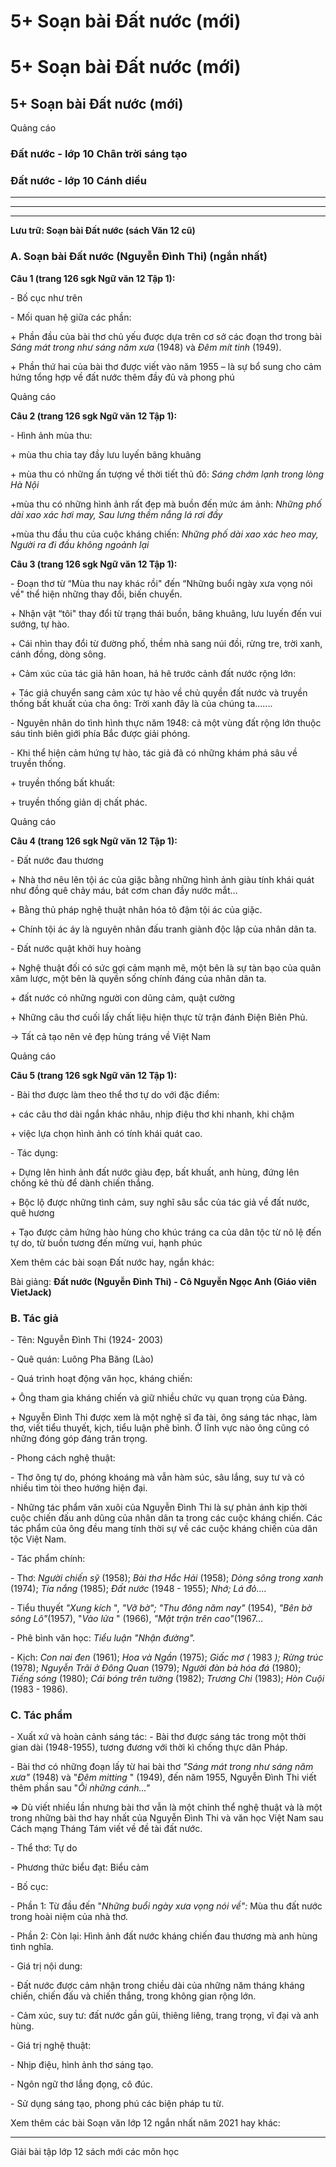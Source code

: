 # 5+ Soạn bài Đất nước (mới)

# 5+ Soạn bài Đất nước (mới)

## 5+ Soạn bài Đất nước (mới)

Quảng cáo

### Đất nước - lớp 10 Chân trời sáng tạo

### Đất nước - lớp 10 Cánh diều

* * *

* * *

* * *

**Lưu trữ: Soạn bài Đất nước (sách Văn 12 cũ)**

### **A. Soạn bài Đất nước (Nguyễn Đình Thi) (ngắn nhất)**

**Câu 1 (trang 126 sgk Ngữ văn 12 Tập 1):**

\- Bố cục như trên

\- Mối quan hệ giữa các phần: 

\+ Phần đầu của bài thơ chủ yếu được dựa trên cơ sở các đoạn thơ trong bài _Sáng mát trong như sáng năm xưa_ (1948) và _Đêm mít tinh_ (1949).

\+ Phần thứ hai của bài thơ được viết vào năm 1955 – là sự bổ sung cho cảm hứng tổng hợp về đất nước thêm đầy đủ và phong phú

Quảng cáo

**Câu 2 (trang 126 sgk Ngữ văn 12 Tập 1):**

\- Hình ảnh mùa thu:

\+ mùa thu chia tay đầy lưu luyến bâng khuâng

\+ mùa thu có những ấn tượng về thời tiết thủ đô: _Sáng chớm lạnh trong lòng Hà Nội_

+mùa thu có những hình ảnh rất đẹp mà buồn đến mức ám ảnh: _Những phố dài xao xác hơi may, Sau lưng thềm nắng lá rơi đầy_

+mùa thu đầu thu của cuộc kháng chiến: _Những phố dài xao xác heo may, Người ra đi đầu không ngoảnh lại_

**Câu 3 (trang 126 sgk Ngữ văn 12 Tập 1):**

\- Đoạn thơ từ “Mùa thu nay khác rồi" đến “Những buổi ngày xưa vọng nói về" thể hiện những thay đổi, biến chuyển.

\+ Nhận vật “tôi" thay đổi từ trạng thái buồn, bâng khuâng, lưu luyến đến vui sướng, tự hào.

\+ Cái nhìn thay đổi từ đường phố, thềm nhà sang núi đồi, rừng tre, trời xanh, cánh đồng, dòng sông.

\+ Cảm xúc của tác giả hân hoan, hả hê trước cảnh đất nước rộng lớn:

\+ Tác giả chuyển sang cảm xúc tự hào về chủ quyền đất nước và truyền thống bất khuất của cha ông: Trời xanh đây là của chúng ta.......

\- Nguyên nhân do tình hình thực năm 1948: cả một vùng đất rộng lớn thuộc sáu tỉnh biên giới phía Bắc được giải phóng. 

\- Khi thể hiện cảm hứng tự hào, tác giả đã có những khám phá sâu về truyền thống. 

\+ truyền thống bất khuất:

\+ truyền thống giản dị chất phác.

Quảng cáo

**Câu 4 (trang 126 sgk Ngữ văn 12 Tập 1):**

\- Đất nước đau thương 

\+ Nhà thơ nêu lên tội ác của giặc bằng những hình ảnh giàu tính khái quát như đồng quê chảy máu, bát cơm chan đầy nước mắt…

\+ Bằng thủ pháp nghệ thuật nhân hóa tô đậm tội ác của giặc.

\+ Chính tội ác áy là nguyên nhân đấu tranh giành độc lập của nhân dân ta.

\- Đất nước quật khởi huy hoàng

\+ Nghệ thuật đối có sức gợi cảm mạnh mẽ, một bên là sự tàn bạo của quân xâm lược, một bên là quyền sống chính đáng của nhân dân ta.

\+ đất nước có những người con dũng cảm, quật cường 

\+ Những câu thơ cuối lấy chất liệu hiện thực từ trận đánh Điện Biên Phủ.

→ Tất cả tạo nên vẻ đẹp hùng tráng về Việt Nam

Quảng cáo

**Câu 5 (trang 126 sgk Ngữ văn 12 Tập 1):**

\- Bài thơ được làm theo thể thơ tự do với đặc điểm: 

\+ các câu thơ dài ngắn khác nhâu, nhịp điệu thơ khi nhanh, khi chậm

\+ việc lựa chọn hình ảnh có tính khái quát cao.

\- Tác dụng:

\+ Dựng lên hình ảnh đất nước giàu đẹp, bất khuất, anh hùng, đứng lên chống kẻ thù để dành chiến thắng.

\+ Bộc lộ được những tình cảm, suy nghĩ sâu sắc của tác giả về đất nước, quê hương

\+ Tạo được cảm hứng hào hùng cho khúc tráng ca của dân tộc từ nô lệ đến tự do, từ buồn tương đến mừng vui, hạnh phúc

Xem thêm các bài soạn Đất nước hay, ngắn khác:

Bài giảng: **Đất nước (Nguyễn Đình Thi) - Cô Nguyễn Ngọc Anh (Giáo viên VietJack)**

### **B. Tác giả**

\- Tên: Nguyễn Đình Thi (1924- 2003)

\- Quê quán: Luông Pha Băng (Lào) 

\- Quá trình hoạt động văn học, kháng chiến:

\+ Ông tham gia kháng chiến và giữ nhiều chức vụ quan trọng của Đảng.

\+ Nguyễn Đình Thi được xem là một nghệ sĩ đa tài, ông sáng tác nhạc, làm thơ, viết tiểu thuyết, kịch, tiểu luận phê bình. Ở lĩnh vực nào ông cũng có những đóng góp đáng trân trọng.

\- Phong cách nghệ thuật: 

\- Thơ ông tự do, phóng khoáng mà vẫn hàm súc, sâu lắng, suy tư và có nhiều tìm tòi theo hướng hiện đại.

\- Những tác phẩm văn xuôi của Nguyễn Đình Thi là sự phản ánh kịp thời cuộc chiến đấu anh dũng của nhân dân ta trong các cuộc kháng chiến. Các tác phẩm của ông đều mang tính thời sự về các cuộc kháng chiến của dân tộc Việt Nam.

\- Tác phẩm chính: 

\- Thơ: _Người chiến sỹ_ (1958); _Bài thơ Hắc Hải_ (1958); _Dòng sông trong xanh_ (1974); _Tia nắng_ (1985); _Đất nước_ (1948 - 1955); _Nhớ; Lá đỏ...._

\- Tiểu thuyết _"Xung kích_ ", _"Vỡ bờ"; "Thu đông năm nay"_ (1954), _"Bên bờ sông Lô"_(1957), "_Vào lửa_ " (1966), _"Mặt trận trên cao"_(1967...

\- Phê bình văn học: _Tiểu luận "Nhận đường"._

\- Kịch: _Con nai đen_ (1961); _Hoa và Ngần_ (1975); _Giấc mơ (_ 1983 _); Rừng trúc_ (1978); _Nguyễn Trãi ở Đông Quan_ (1979); _Người đàn bà hóa đá_ (1980); _Tiếng sóng_ (1980); _Cái bóng trên tường_ (1982); _Trương Chi_ (1983); _Hòn Cuội_ (1983 - 1986).

### **C. Tác phẩm**

\- Xuất xứ và hoàn cảnh sáng tác: \- Bài thơ được sáng tác trong một thời gian dài (1948-1955), tương đương với thời kì chống thực dân Pháp.

\- Bài thơ có những đoạn lấy từ hai bài thơ _"Sáng mát trong như sáng năm xưa"_ (1948) và "_Đêm mitting_ " (1949), đến năm 1955, Nguyễn Đình Thi viết thêm phần sau "_Ôi những cánh..."_

=> Dù viết nhiều lần nhưng bài thơ vẫn là một chỉnh thể nghệ thuật và là một trong những bài thơ hay nhất của Nguyễn Đình Thi và văn học Việt Nam sau Cách mạng Tháng Tám viết về đề tài đất nước.

\- Thể thơ: Tự do

\- Phương thức biểu đạt: Biểu cảm

\- Bố cục: 

\- Phần 1: Từ đầu đến "_Những buổi ngày xưa vọng nói về":_ Mùa thu đất nước trong hoài niệm của nhà thơ.

\- Phần 2: Còn lại: Hình ảnh đất nước kháng chiến đau thương mà anh hùng tình nghĩa.

\- Giá trị nội dung: 

\- Đất nước được cảm nhận trong chiều dài của những năm tháng kháng chiến, chiến đấu và chiến thắng, trong không gian rộng lớn.

\- Cảm xúc, suy tư: đất nước gần gũi, thiêng liêng, trang trọng, vĩ đại và anh hùng.

\- Giá trị nghệ thuật:

\- Nhịp điệu, hình ảnh thơ sáng tạo.

\- Ngôn ngữ thơ lắng đọng, cô đúc.

\- Sử dụng sáng tạo, phong phú các biện pháp tu từ.

Xem thêm các bài Soạn văn lớp 12 ngắn nhất năm 2021 hay khác:

* * *

Giải bài tập lớp 12 sách mới các môn học
